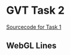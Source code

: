 # GVT Task 2
[Sourcecode for Task 1](https://raw.githubusercontent.com/hendrikp/scratchpad/gh-pages/gvt/gvt2.md)

## WebGL Lines
<canvas id="wgl" width="512" height="512"></canvas>

<script id="wgl_vertex" type="nojs">
attribute vec4 pos;
void main()
{
  gl_Position = pos;
}
</script>

<script id="wgl_fragment" type="nojs">
void main()
{
  gl_FragColor = vec4(0.22, 1, 0.07, 1); // neon
}
</script>

<script>
// Compile shader
var _shaders = [];
function getShader(gl, type, id)
{
  var source = document.getElementById(id).text;
  var shader = gl.createShader(type);
  gl.shaderSource(shader, source);
  gl.compileShader(shader);

  if (!gl.getShaderParameter(shader, gl.COMPILE_STATUS))
  {
    console.log(gl.getShaderInfoLog(shader));
  }
  else
  {
    _shaders.push(shader);
    return shader;
  }
}

// link program
function initProgram(gl)
{
  var program = gl.createProgram();
  
  _shaders.forEach(element => gl.attachShader(program, element));
  
  gl.linkProgram(program);

  if (!gl.getProgramParameter(program, gl.LINK_STATUS))
  {
    console.log(gl.getProgramInfoLog(program));
  }
  else
  {
    return program;
  }
}

// init context
function initContext()
{
  var canvas = document.getElementById("wgl");
  var gl = canvas.getContext("webgl");
  if (gl)
  {
    var vs = getShader(gl, gl.FRAGMENT_SHADER, "wgl_vertex");
    var fs = getShader(gl, gl.FRAGMENT_SHADER, "wgl_fragment");
    
    var program = initProgram(gl);
    
    // prepare canvas
    gl.useProgram(program);
    gl.clearColor(0, 0, 0, 0);
    gl.clear(gl.COLOR_BUFFER_BIT);
    
    // prepare pos attribute of vertex shader (2D vertex positions)
    var posAttribute = gl.getAttribLocation(program, "pos");
    gl.enableVertexAttribArray(posAttribute);
    gl.vertexAttribPointer(posAttribute, 2, gl.FLOAT, false, 0, 0);
    
    return gl;
  }
}

function performTask(gl)
{
  var positionBuffer = gl.createBuffer();
  gl.bindBuffer(gl.ARRAY_BUFFER, positionBuffer);
  var positions =
  [
    0, 0,
    0, 0.5,
    0.7, 0,
  ];
  gl.bufferData(gl.ARRAY_BUFFER, new Float32Array(positions), gl.STATIC_DRAW);

  gl.drawArrays(gl.LINE_STRIP, 0, positions.length / 2);
}

var gl = initContext();
performTask(gl);
</script>
